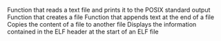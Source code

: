 
Function that reads a text file and prints it to the POSIX standard output
Function that creates a file
Function that appends text at the end of a file
Copies the content of a file to another file
Displays the information contained in the ELF header at the start of an ELF file
